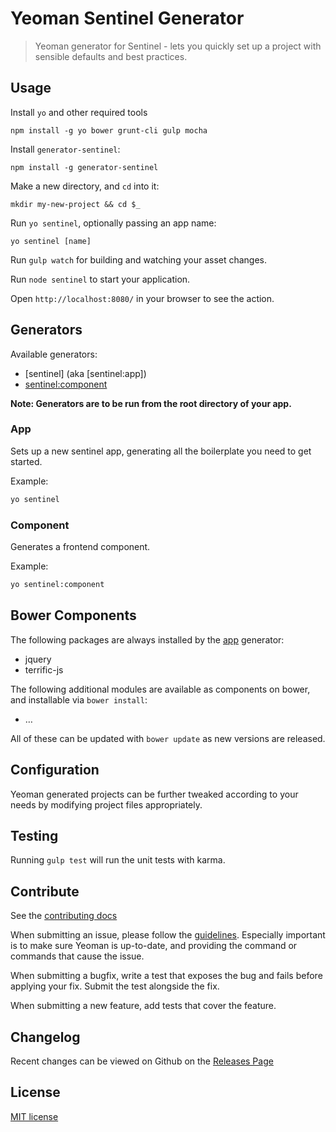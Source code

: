 # Yeoman Sentinel Generator

> Yeoman generator for Sentinel - lets you quickly set up a project with sensible defaults and best practices.

## Usage

Install `yo` and other required tools
```
npm install -g yo bower grunt-cli gulp mocha
```

Install `generator-sentinel`:
```
npm install -g generator-sentinel
```

Make a new directory, and `cd` into it:
```
mkdir my-new-project && cd $_
```

Run `yo sentinel`, optionally passing an app name:
```
yo sentinel [name]
```

Run `gulp watch` for building and watching your asset changes.

Run `node sentinel` to start your application. 

Open `http://localhost:8080/` in your browser to see the action.

## Generators

Available generators:

* [sentinel] (aka [sentinel:app])
* [sentinel:component](#name)

**Note: Generators are to be run from the root directory of your app.**

### App
Sets up a new sentinel app, generating all the boilerplate you need to get started. 

Example:
```bash
yo sentinel
```

### Component
Generates a frontend component.

Example:
```bash
yo sentinel:component
```

## Bower Components

The following packages are always installed by the [app](#name) generator:

* jquery
* terrific-js


The following additional modules are available as components on bower, and installable via `bower install`:

* …

All of these can be updated with `bower update` as new versions are released.

## Configuration
Yeoman generated projects can be further tweaked according to your needs by modifying project files appropriately.

## Testing

Running `gulp test` will run the unit tests with karma.

## Contribute

See the [contributing docs](https://github.com/yeoman/yeoman/blob/master/contributing.md)

When submitting an issue, please follow the [guidelines](https://github.com/yeoman/yeoman/blob/master/contributing.md#issue-submission). Especially important is to make sure Yeoman is up-to-date, and providing the command or commands that cause the issue.

When submitting a bugfix, write a test that exposes the bug and fails before applying your fix. Submit the test alongside the fix.

When submitting a new feature, add tests that cover the feature.

## Changelog

Recent changes can be viewed on Github on the [Releases Page](https://github.com/namics/generator-sentinel/releases)

## License

[MIT license](http://opensource.org/licenses/MIT)